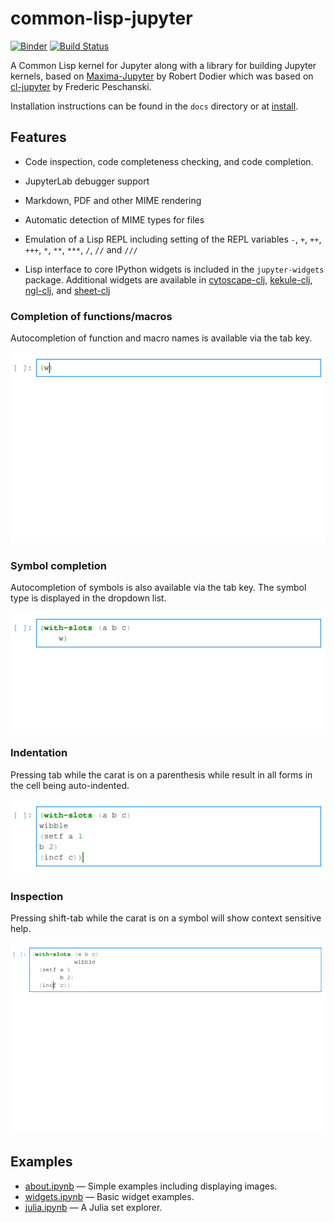 # common-lisp-jupyter

[![Binder][mybinder-badge]][mybinder]
[![Build Status][ci-badge]][ci]

A Common Lisp kernel for Jupyter along with a library for building Jupyter
kernels, based on [Maxima-Jupyter][] by Robert Dodier which was based on
[cl-jupyter][] by Frederic Peschanski.

Installation instructions can be found in the `docs` directory or at 
[install][].

## Features

- Code inspection, code completeness checking, and code completion.

- JupyterLab debugger support

- Markdown, PDF and other MIME rendering

- Automatic detection of MIME types for files

- Emulation of a Lisp REPL including setting of the REPL variables `-`, `+`, 
  `++`, `+++`, `*`, `**`, `***`, `/`, `//` and `///`

- Lisp interface to core IPython widgets is included in the `jupyter-widgets`
  package. Additional widgets are available in [cytoscape-clj][], [kekule-clj][],
  [ngl-clj][], and [sheet-clj][]


### Completion of functions/macros

Autocompletion of function and macro names is available via the tab key.

![](docs/assets/complete-function.gif)

### Symbol completion

Autocompletion of symbols is also available via the tab key. The symbol type is 
displayed in the dropdown list.

![](docs/assets/complete-symbol.gif)

### Indentation

Pressing tab while the carat is on a parenthesis while result in all forms in 
the cell being auto-indented.

![](docs/assets/indent.gif)

### Inspection

Pressing shift-tab while the carat is on a symbol will show context sensitive
help.

![](docs/assets/inspect.gif)

## Examples

- [about.ipynb][] — Simple examples including displaying images.
- [widgets.ipynb][] — Basic widget examples.
- [julia.ipynb][] — A Julia set explorer.

<!--refs-->

[about.ipynb]: http://nbviewer.jupyter.org/github/yitzchak/common-lisp-jupyter/blob/master/examples/about.ipynb
[ci-badge]: https://github.com/yitzchak/common-lisp-jupyter/workflows/ci/badge.svg
[ci]: https://github.com/yitzchak/common-lisp-jupyter/actions/
[cl-jupyter]: https://github.com/fredokun/cl-jupyter/
[install]: https://yitzchak.github.io/common-lisp-jupyter/install
[cytoscape-clj]: https://github.com/yitzchak/cytoscape-clj
[julia.ipynb]: http://nbviewer.jupyter.org/github/yitzchak/common-lisp-jupyter/blob/master/examples/julia.ipynb
[Jupyter]: https://jupyter.org/
[kekule-clj]: https://github.com/yitzchak/kekule-clj
[Maxima-Jupyter]: https://github.com/robert-dodier/maxima-jupyter/
[mybinder-badge]: https://mybinder.org/badge_logo.svg
[mybinder]: https://mybinder.org/v2/gh/yitzchak/common-lisp-jupyter/master?urlpath=lab
[nbviewer]: http://nbviewer.jupyter.org
[ngl-clj]: https://github.com/yitzchak/ngl-clj
[sheet-clj]: https://github.com/yitzchak/sheet-clj
[widgets.ipynb]: http://nbviewer.jupyter.org/github/yitzchak/common-lisp-jupyter/blob/master/examples/widgets.ipynb

